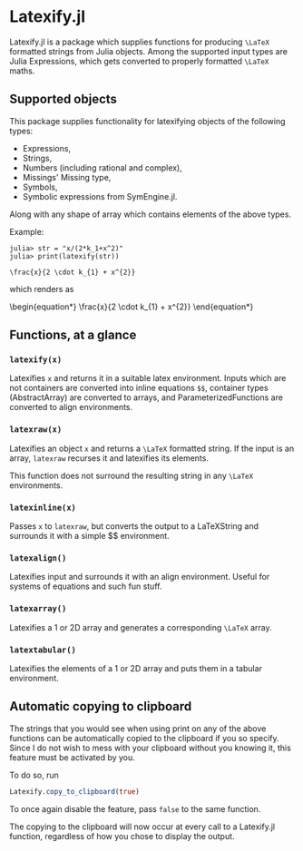 # Latexify.jl

Latexify.jl is a package which supplies functions for producing ``\LaTeX`` formatted strings from Julia objects. Among the supported input types are Julia Expressions, which gets converted to properly formatted ``\LaTeX`` maths.

## Supported objects
This package supplies functionality for latexifying objects of the following types:

- Expressions,
- Strings,
- Numbers (including rational and complex),
- Missings' Missing type,
- Symbols,
- Symbolic expressions from SymEngine.jl.

Along with any shape of array which contains elements of the above types.

Example:
```julia-repl
julia> str = "x/(2*k_1+x^2)"
julia> print(latexify(str))

\frac{x}{2 \cdot k_{1} + x^{2}}
```

which renders as

\begin{equation\*}
\frac{x}{2 \cdot k_{1} + x^{2}}
\end{equation\*}

## Functions, at a glance

### `latexify(x)`
Latexifies `x` and returns it in a suitable latex environment.
Inputs which are not containers are converted into inline equations `$$`, container types (AbstractArray) are converted to arrays, and ParameterizedFunctions are converted to align environments.


### `latexraw(x)`
Latexifies an object `x` and returns a ``\LaTeX`` formatted string.
If the input is an array, `latexraw` recurses it and latexifies its elements.

This function does not surround the resulting string in any ``\LaTeX`` environments.

### `latexinline(x)`
Passes `x` to `latexraw`, but converts the output to a LaTeXString and surrounds it with a simple \$\$ environment.

### `latexalign()`
Latexifies input and surrounds it with an align environment. Useful for systems of equations and such fun stuff.

### `latexarray()`
Latexifies a 1 or 2D array and generates a corresponding ``\LaTeX`` array.

### `latextabular()`
Latexifies the elements of a 1 or 2D array and puts them in a tabular environment.


## Automatic copying to clipboard
The strings that you would see when using print on any of the above functions can be automatically copied to the clipboard if you so specify.
Since I do not wish to mess with your clipboard without you knowing it, this feature must be activated by you.

To do so, run

```julia
Latexify.copy_to_clipboard(true)
```

To once again disable the feature, pass `false` to the same function.

The copying to the clipboard will now occur at every call to a Latexify.jl function, regardless of how you chose to display the output.
